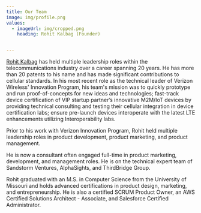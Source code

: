 ```yaml
---
title: Our Team
image: img/profile.png
values:
  - imageUrl: img/cropped.png
    heading: Rohit Kalbag (Founder)


---
```


<a href="https://www.linkedin.com/in/rkalbag/">Rohit Kalbag</a> has held multiple leadership roles within the telecommunications industry over a career spanning 20 years. He has more than 20 patents to his name and has made significant contributions to
cellular standards. In his most recent role as the technical leader of Verizon Wireless' Innovation  Program, his team's mission was to quickly prototype and run proof-of-concepts for new ideas and technologies; fast-track device certification of VIP startup partner’s innovative M2M/IoT devices by providing technical consulting and testing their cellular integration in device certification labs; ensure pre-launch devices interoperate with the latest LTE enhancements utilizing Interoperability labs.


Prior to his work with Verizon Innovation Program, Rohit held multiple leadership roles in product development, product marketing, and product management.


He is now a consultant often engaged full-time in product marketing, development, and management roles. He is on the technical expert team of Sandstorm Ventures,  AlphaSights, and ThirdBridge Group.


Rohit graduated with an M.S. in Computer Science from the University of Missouri and holds advanced certifications in product design, marketing, and entrepreneurship. He is also a certified SCRUM Product Owner, an AWS Certified Solutions Architect - Associate, and Salesforce Certified Administrator.
